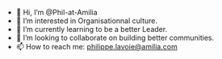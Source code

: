 - 👋 Hi, I’m @Phil-at-Amilia
- 👀 I’m interested in Organisationnal culture.
- 🌱 I’m currently learning to be a better Leader.
- 💞️ I’m looking to collaborate on building better communities.
- 📫 How to reach me: philippe.lavoie@amilia.com

<!---
Phil-at-Amilia/Phil-at-Amilia is a ✨ special ✨ repository because its `README.md` (this file) appears on your GitHub profile.
You can click the Preview link to take a look at your changes.
--->
